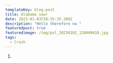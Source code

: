 ```yaml
---
templateKey: blog-post
title: Alabama now!
date: 2023-01-03T20:35:35.268Z
description: "Hello therefore na "
featuredpost: true
featuredimage: /img/pxl_20230102_120009418.jpg
tags:
  - Crash
---
```

1.